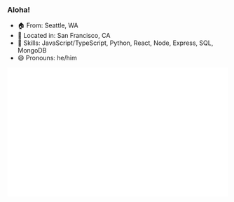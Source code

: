 ### Aloha!

- 🏠 From: Seattle, WA
- 📍 Located in: San Francisco, CA
- 🔧 Skills: JavaScript/TypeScript, Python, React, Node, Express, SQL, MongoDB
- 😄 Pronouns: he/him


![Github Stats](https://github.com/hcweigand10/github-stats/blob/master/generated/overview.svg)



